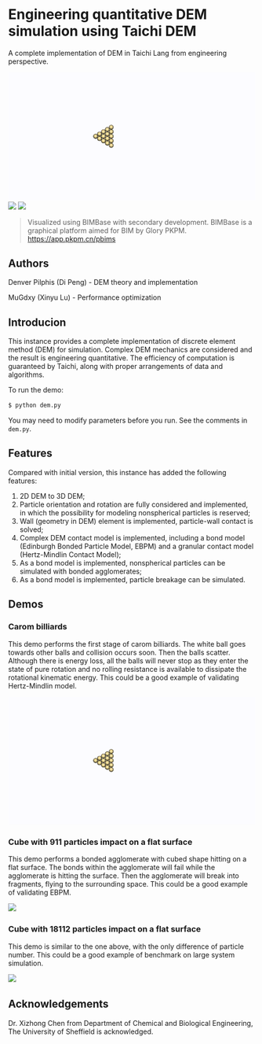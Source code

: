 # Engineering quantitative DEM simulation using Taichi DEM
A complete implementation of DEM in Taichi Lang from engineering perspective.

![](Demos/carom/carom.gif)
![](Demos/cube_911_particles_impact/cube_911_particles_impact.gif)
![](Demos/cube_18112_particles_impact/cube_18112_particles_impact.gif)

>Visualized using BIMBase with secondary development. BIMBase is a graphical platform aimed for BIM by Glory PKPM. https://app.pkpm.cn/pbims

## Authors
Denver Pilphis (Di Peng) - DEM theory and implementation

MuGdxy (Xinyu Lu) - Performance optimization

## Introducion
This instance provides a complete implementation of discrete element method (DEM) for simulation.
Complex DEM mechanics are considered and the result is engineering quantitative.
The efficiency of computation is guaranteed by Taichi, along with proper arrangements of data and algorithms.

To run the demo:

```bash
$ python dem.py
```

You may need to modify parameters before you run. See the comments in `dem.py`.

## Features
Compared with initial version, this instance has added the following features:

1. 2D DEM to 3D DEM;
2. Particle orientation and rotation are fully considered and implemented, in which the possibility for modeling nonspherical particles is reserved;
3. Wall (geometry in DEM) element is implemented, particle-wall contact is solved;
4. Complex DEM contact model is implemented, including a bond model (Edinburgh Bonded Particle Model, EBPM) and a granular contact model (Hertz-Mindlin Contact Model);
5. As a bond model is implemented, nonspherical particles can be simulated with bonded agglomerates;
6. As a bond model is implemented, particle breakage can be simulated.

## Demos
### Carom billiards
This demo performs the first stage of carom billiards. The white ball goes towards other balls and collision
occurs soon. Then the balls scatter. Although there is energy loss, all the balls will never stop as they
enter the state of pure rotation and no rolling resistance is available to dissipate the rotational kinematic
energy. This could be a good example of validating Hertz-Mindlin model.

![](Demos/carom/carom.gif)

### Cube with 911 particles impact on a flat surface
This demo performs a bonded agglomerate with cubed shape hitting on a flat surface.
The bonds within the agglomerate will fail while the agglomerate is hitting the surface.
Then the agglomerate will break into fragments, flying to the surrounding space.
This could be a good example of validating EBPM.

![](Demos/cube_911_particles_impact/cube_911_particles_impact.gif)

### Cube with 18112 particles impact on a flat surface
This demo is similar to the one above, with the only difference of particle number.
This could be a good example of benchmark on large system simulation.

![](Demos/cube_18112_particles_impact/cube_18112_particles_impact.gif)

## Acknowledgements
Dr. Xizhong Chen from Department of Chemical and Biological Engineering,
The University of Sheffield is acknowledged.
